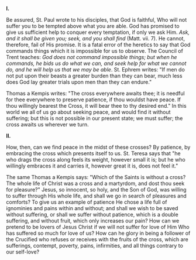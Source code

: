
**I\.**

Be assured, St. Paul wrote to his disciples, that God is faithful, Who will not suffer you to be tempted above what you are able. God has promised to give us sufficient help to conquer every temptation, if only we ask Him. *Ask, and it shall be given you; seek, and you shall find* (Matt. vii. 7). He cannot, therefore, fail of His promise. It is a fatal error of the heretics to say that God commands things which it is impossible for us to observe. The Council of Trent teaches: *God does not command impossible things; but when he commands, he bids us do what we can, and seek help for what we cannot do, and he will help us that we may be able*. St. Ephrem writes: \"If men do not put upon their beasts a greater burden than they can bear, much less does God lay greater trials upon men than they can endure.\"

Thomas a Kempis writes: \"The cross everywhere awaits thee; it is needful for thee everywhere to preserve patience, if thou wouldst have peace. If thou willingly bearest the Cross, it will bear thee to thy desired end.\" In this world we all of us go about seeking peace, and would find it without suffering; but this is not possible in our present state; we must suffer; the cross awaits us wherever we turn.

**II\.**

How, then, can we find peace in the midst of these crosses? By patience, by embracing the cross which presents itself to us. St. Teresa says that \"he who drags the cross along feels its weight, however small it is; but he who willingly embraces it and carries it, however great it is, does not feel it.\"

The same Thomas a Kempis says: \"Which of the Saints is without a cross? The whole life of Christ was a cross and a martyrdom, and dost thou seek for pleasure?\" Jesus, so innocent, so holy, and the Son of God, was willing to suffer through His whole life, and shall we go in search of pleasures and comforts? To give us an example of patience He chose a life full of ignominies and pains within and without; and shall we wish to be saved without suffering, or shall we suffer without patience, which is a double suffering, and without fruit, which only increases our pain? How can we pretend to be lovers of Jesus Christ if we will not suffer for love of Him Who has suffered so much for love of us? How can he glory in being a follower of the Crucified who refuses or receives with the fruits of the cross, which are sufferings, contempt, poverty, pains, infirmities, and all things contrary to our self-love?

